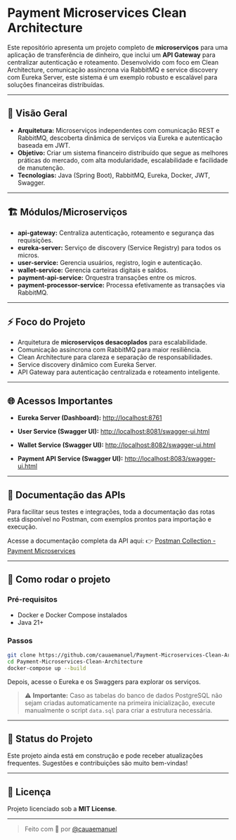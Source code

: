 

# Payment Microservices Clean Architecture

Este repositório apresenta um projeto completo de **microserviços** para uma aplicação de transferência de dinheiro, que inclui um **API Gateway** para centralizar autenticação e roteamento. Desenvolvido com foco em Clean Architecture, comunicação assíncrona via RabbitMQ e service discovery com Eureka Server, este sistema é um exemplo robusto e escalável para soluções financeiras distribuídas.

---

## 🚀 Visão Geral

* **Arquitetura:** Microserviços independentes com comunicação REST e RabbitMQ, descoberta dinâmica de serviços via Eureka e autenticação baseada em JWT.
* **Objetivo:** Criar um sistema financeiro distribuído que segue as melhores práticas do mercado, com alta modularidade, escalabilidade e facilidade de manutenção.
* **Tecnologias:** Java (Spring Boot), RabbitMQ, Eureka, Docker, JWT, Swagger.

---

## 🏗️ Módulos/Microserviços

* **api-gateway:** Centraliza autenticação, roteamento e segurança das requisições.
* **eureka-server:** Serviço de discovery (Service Registry) para todos os micros.
* **user-service:** Gerencia usuários, registro, login e autenticação.
* **wallet-service:** Gerencia carteiras digitais e saldos.
* **payment-api-service:** Orquestra transações entre os micros.
* **payment-processor-service:** Processa efetivamente as transações via RabbitMQ.

---

## ⚡ Foco do Projeto

* Arquitetura de **microserviços desacoplados** para escalabilidade.
* Comunicação assíncrona com RabbitMQ para maior resiliência.
* Clean Architecture para clareza e separação de responsabilidades.
* Service discovery dinâmico com Eureka Server.
* API Gateway para autenticação centralizada e roteamento inteligente.

---

## 🌐 Acessos Importantes

* **Eureka Server (Dashboard):**
  [http://localhost:8761](http://localhost:8761)

* **User Service (Swagger UI):**
  [http://localhost:8081/swagger-ui.html](http://localhost:8081/swagger-ui.html)

* **Wallet Service (Swagger UI):**
  [http://localhost:8082/swagger-ui.html](http://localhost:8082/swagger-ui.html)

* **Payment API Service (Swagger UI):**
  [http://localhost:8083/swagger-ui.html](http://localhost:8083/swagger-ui.html)

---

## 📑 Documentação das APIs

Para facilitar seus testes e integrações, toda a documentação das rotas está disponível no Postman, com exemplos prontos para importação e execução.

Acesse a documentação completa da API aqui:
👉 [Postman Collection - Payment Microservices](https://documenter.getpostman.com/view/37902450/2sB34oAbpZ)

---

## 🧩 Como rodar o projeto

### Pré-requisitos

* Docker e Docker Compose instalados
* Java 21+

### Passos

```bash
git clone https://github.com/cauaemanuel/Payment-Microservices-Clean-Architecture.git
cd Payment-Microservices-Clean-Architecture
docker-compose up --build
```

Depois, acesse o Eureka e os Swaggers para explorar os serviços.

> ⚠️ **Importante:** Caso as tabelas do banco de dados PostgreSQL não sejam criadas automaticamente na primeira inicialização, execute manualmente o script `data.sql` para criar a estrutura necessária.

---

## 🚧 Status do Projeto

Este projeto ainda está em construção e pode receber atualizações frequentes. Sugestões e contribuições são muito bem-vindas!

---

## 📄 Licença

Projeto licenciado sob a **MIT License**.

---

> Feito com 💙 por [@cauaemanuel](https://github.com/cauaemanuel)


